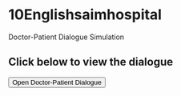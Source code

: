 # 10Englishsaimhospital
Doctor-Patient Dialogue Simulation
<!DOCTYPE html>
<html>
<head>
  <title>Doctor & Patient Dialogue</title>
  <style>
    .popup {
      display: none;
      position: fixed;
      background-color: white;
      padding: 20px;
      border: 2px solid #333;
      box-shadow: 0 0 10px rgba(0,0,0,0.3);
      top: 50%;
      left: 50%;
      transform: translate(-50%, -50%);
      z-index: 1000;
    }

    .overlay {
      display: none;
      position: fixed;
      top: 0; left: 0;
      width: 100%; height: 100%;
      background: rgba(0,0,0,0.5);
      z-index: 999;
    }

    .close-btn {
      margin-top: 10px;
      cursor: pointer;
      background-color: #f44336;
      color: white;
      border: none;
      padding: 5px 10px;
    }
  </style>
</head>
<body>

<h2>Click below to view the dialogue</h2>
<button onclick="openPopup()">Open Doctor-Patient Dialogue</button>

<div class="overlay" id="overlay" onclick="closePopup()"></div>

<div class="popup" id="popup">
  <h3>Doctor-Patient Dialogue</h3>
  <p><strong>Doctor:</strong> Good morning. What’s wrong?</p>
  <p><strong>Patient:</strong> I have a headache and a fever.</p>
  <p><strong>Doctor:</strong> Let me check your temperature.</p>
  <p><strong>Patient:</strong> Okay, thank you.</p>
  <button class="close-btn" onclick="closePopup()">Close</button>
</div>

<script>
  function openPopup() {
    document.getElementById("popup").style.display = "block";
    document.getElementById("overlay").style.display = "block";
  }

  function closePopup() {
    document.getElementById("popup").style.display = "none";
    document.getElementById("overlay").style.display = "none";
  }
</script>

</body>
</html>
